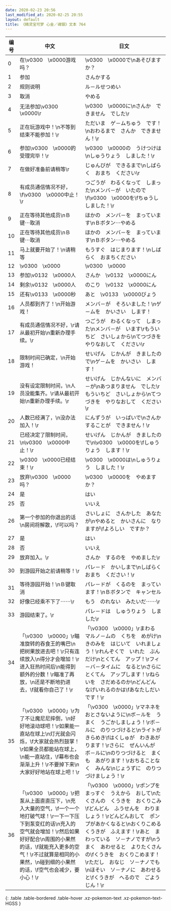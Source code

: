```yaml
---
date: 2020-02-23 20:56
last_modified_at: 2020-02-25 20:55
layout: default
title: 《精灵宝可梦 心金／魂银》文本 764
---
```

| 编号 | 中文 | 日文 |
| ---- | ---- | ---- |
| 0 | 在\v0300　\x0000游戏吗？ | \v0300　\x0000で\nあそびますか？ |
| 1 | 参加 | さんかする |
| 2 | 规则说明 | ル－ルせつめい |
| 3 | 取消 | やめる |
| 4 | 无法参加\v0300　\x0000\r | \v0300　\x0000に\nさんか　できません　でした\r |
| 5 | 正在玩游戏中！\n不等到结束不能参加！\r | ただいま　ゲ－ムちゅう　です！\nおわるまで　さんか　できません！\r |
| 6 | 参加\v0300　\x0000的受理完毕！\r | \v0300　\x0000の　うけつけは\nしゅうりょう　しました！\r |
| 7 | 在做好准备前请稍等\r | じゅんびが　できるまで\nしばらく　おまち　ください\r |
| 8 | 有成员通信情况不好，\f\v0300　\x0000中止！\r | つごうが　わるくなって　しまった\nメンバ－が　いたので\f\v0300　\x0000を\fちゅうし　しました！\r |
| 9 | 正在等待其他成员\nＢ键⋯取消 | ほかの　メンバ－を　まっています\nＢボタン⋯やめる |
| 10 | 正在等待其他成员\nＢ键⋯取消 | ほかの　メンバ－を　まっています\nＢボタン⋯やめる |
| 11 | 马上就要开始了！\n请稍等 | もうすぐ　はじまります！\nしばらく　おまちください |
| 12 | \v0300　\x0000 | \v0300　\x0000 |
| 13 | 参加\v0132　\x0000人 | さんか　\v0132　\x0000にん |
| 14 | 剩余\v0132　\x0000人 | のこり　\v0132　\x0000にん |
| 15 | 还有\v0133　\x0000秒 | あと　\v0133　\x0000びょう |
| 16 | 人员都到齐了！\n开始游戏！ | メンバ－が　そろいました！\nゲ－ムを　かいさい　します！ |
| 17 | 有成员通信情况不好，\r请从最初开始\n重新办理手续。\r | つごうが　わるくなって　しまった\nメンバ－が　います\rもういちど　さいしょから\nてつづきを　やりなおして　ください\r |
| 18 | 限制时间已确定，\n开始游戏！ | せいげん　じかんが　きましたので\nゲ－ムを　かいさい　します！ |
| 19 | 没有设定限制时间，\n人员没能集齐。\r请从最初开始\n重新办理手续。\r | せいげん　じかんないに　メンバ－が\nあつまりません　でした\rもういちど　さいしょから\nてつづきを　やりなおして　ください\r |
| 20 | 人数已经满了，\n没办法加入！\r | にんずうが　いっぱいで\nさんか　することが　できません！\r |
| 21 | 已经决定了限制时间，\n\v0300　\x0000中止！\r | せいげん　じかんが　きましたので\n\v0300　\x0000を\fしゅうりょう　します！\r |
| 22 | \v0300　\x0000已经结束！\r | \v0300　\x0000は\nしゅうりょう　しました！\r |
| 23 | 放弃\v0300　\x0000吗？ | \v0300　\x0000を　やめますか？ |
| 24 | 是 | はい |
| 25 | 否 | いいえ |
| 26 | 第一个参加的你退出的话\n房间将解散，\f可以吗？ | さいしょに　さんかした　あなたが\nやめると　かいさんに　なりますが\fよろしい　ですか？ |
| 27 | 是 | はい |
| 28 | 否 | いいえ |
| 29 | 放弃加入。\r | さんか　するのを　やめました\r |
| 30 | 到游园开始之前请稍等！\r | パレ－ド　かいしまで\nしばらく　おまち　ください！\r |
| 31 | 等待游园开始！\nＢ键取消 | パレ－ドが　くるのを　まっています！\nＢボタンで　キャンセル |
| 32 | 好像已经乘不下了⋯⋯\r | もう　のれない　みたいだ⋯⋯\r |
| 33 | 游园结束了。\r | パレ－ドは　しゅうりょう　しました\r |
| 34 | 「\v0300　\x0000」\r瞄准旋转的吞食王的嘴巴\n把树果放进去吧！\r只有连续放入\n得分才会增加！\r进入狂热时间后\n能得到额外的分数！\r瞄准了再放，\n还是不断地扔进去，\f就看你自己了！\r | 「\v0300　\x0000」\rまわる　マルノ－ムの　くちを　めがけ\nきのみを　はじいて　いれましょう！\rれんぞくで　いれた　ぶんだけ\nとくてん　アップ！\rフィ－バ－タイムに　なると\nさらに　とくてん　アップします！\rねらいを　さだめるのか\nどんどん　なげいれるのかは\fあなたしだい　です！\r |
| 35 | 「\v0300　\x0000」\r为了不让魔尼尼摔倒，\n好好地滚动球吧！\r如果能一直站在球上\n灯光就会闪烁，\f大家就会热烈鼓掌！\r如果全员都能站在球上，\n能一直站住，\f幕布也会渐渐上升！\r不要掉下来\n大家好好地站在球上吧！\r | 「\v0300　\x0000」\rマネネを　おとさないように\nボ－ルを　うまく　うごかしましょう！\rボ－ルに　のりつづけると\nライトが　きらめき\fはくしゅが　わきあがります！\rさらに　ぜんいんが　ボ－ルに\nのりつづけると　まくも　あがります！\rおちることなく　みんな\nじょうずに　のりつづけましょう！\r |
| 36 | 「\v0300　\x0000」\r把泵从上面直直压下，\n充入大量的空气，\f一个一个地打破气球！\r一下一下压下到泵变红的话\n充入的空气就会增加！\r然后如果好好配合\n周围的小果然的话，\f就能充入更多的空气！\r不过就算是相同的小果然，\n碰到细的小果然的话，\f空气也会减少，要小心！\r | 「\v0300　\x0000」\rポンプを　まっすぐ　うえから　おして\nたくさんの　くうきを　おくりこみ\fどんどん　ふうせんを　わりましょう！\rどんどんおして　ポンプがあかくなると\nおくりこめる　くうきが　ふえます！\rあと　まわっている　ソ－ナノですが\nうまく　あわせると　よりたくさんの\fくうきを　おくりこめます！\rただし　おなじ　ソ－ナノでも\nほそい　ソ－ナノに　あわせると\fくうきが　へるので　ごようじん！\r |
{: .table .table-bordered .table-hover .xz-pokemon-text .xz-pokemon-text-HGSS }